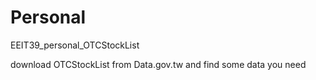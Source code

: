 # Personal
EEIT39_personal_OTCStockList

download OTCStockList from Data.gov.tw and find some data you need
